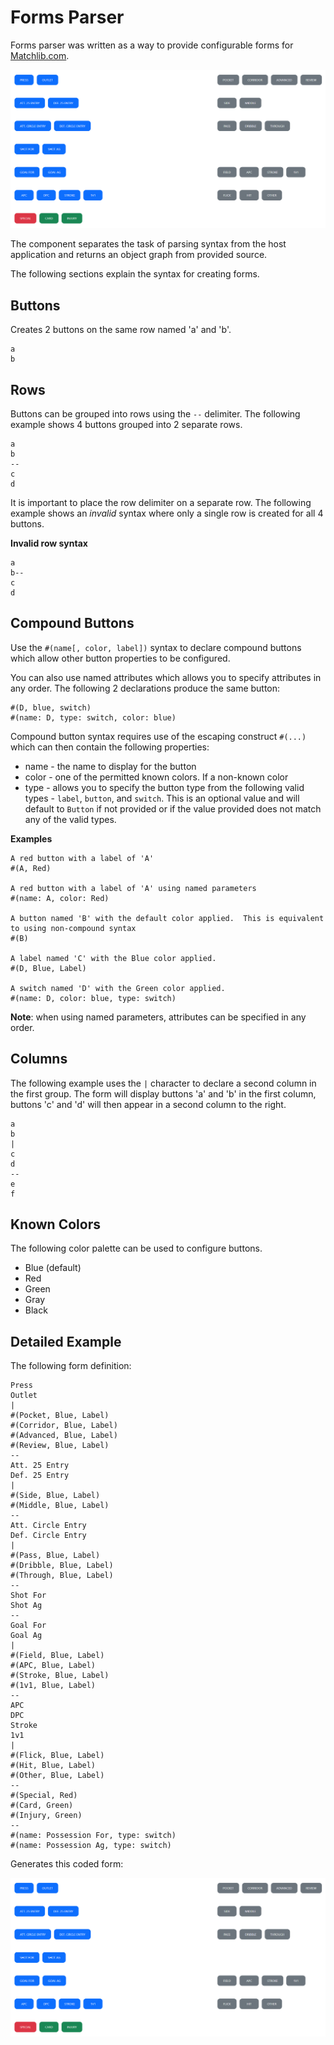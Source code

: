 # Forms Parser

Forms parser was written as a way to provide configurable forms for [Matchlib.com](https://matchlib.com).

![Rendered form](https://github.com/dneimke/forms-parse/blob/main/images/full-example-form.png?raw=true)

The component separates the task of parsing syntax from the host application and returns an object graph from provided source.

The following sections explain the syntax for creating forms.


## Buttons

Creates 2 buttons on the same row named 'a' and 'b'.

```
a
b
```


## Rows

Buttons can be grouped into rows using the `--` delimiter. The following example shows 4 buttons grouped into 2 separate rows. 

```
a
b
--
c
d
```

It is important to place the row delimiter on a separate row. The following example shows an _invalid_ syntax where only a single row is created for all 4 buttons.

**Invalid row syntax**
```
a
b--
c
d
```

## Compound Buttons

Use the `#(name[, color, label])` syntax to declare compound buttons which allow other button properties to be configured.

You can also use named attributes which allows you to specify attributes in any order. The following 2 declarations produce the same button:

```
#(D, blue, switch)
#(name: D, type: switch, color: blue)
```

Compound button syntax requires use of the escaping construct `#(...)` which can then contain the following properties:

- name - the name to display for the button
- color - one of the permitted known colors.  If a non-known color
- type - allows you to specify the button type from the following valid types - `label`, `button`, and `switch`. This is an optional value and will default to `Button` if not provided or if the value provided does not match any of the valid types.

**Examples**

```
A red button with a label of 'A'
#(A, Red)

A red button with a label of 'A' using named parameters
#(name: A, color: Red)

A button named 'B' with the default color applied.  This is equivalent to using non-compound syntax
#(B)

A label named 'C' with the Blue color applied.
#(D, Blue, Label)

A switch named 'D' with the Green color applied.
#(name: D, color: blue, type: switch)
```

**Note**: when using named parameters, attributes can be specified in any order. 

## Columns

The following example uses the `|` character to declare a second column in the first group. The form will display buttons 'a' and 'b' in the first column, buttons 'c' and 'd' will then appear in a second column to the right.

```
a
b
|
c
d
--
e
f
```

## Known Colors

The following color palette can be used to configure buttons.

- Blue (default)
- Red
- Green
- Gray
- Black

## Detailed Example

The following form definition:

```
Press
Outlet
|
#(Pocket, Blue, Label)
#(Corridor, Blue, Label)
#(Advanced, Blue, Label)
#(Review, Blue, Label)
--
Att. 25 Entry
Def. 25 Entry
|
#(Side, Blue, Label)
#(Middle, Blue, Label)
--
Att. Circle Entry
Def. Circle Entry
|
#(Pass, Blue, Label)
#(Dribble, Blue, Label)
#(Through, Blue, Label)
--
Shot For
Shot Ag
--
Goal For
Goal Ag
|
#(Field, Blue, Label)
#(APC, Blue, Label)
#(Stroke, Blue, Label)
#(1v1, Blue, Label)
--
APC
DPC
Stroke
1v1
|
#(Flick, Blue, Label)
#(Hit, Blue, Label)
#(Other, Blue, Label)
--
#(Special, Red)
#(Card, Green)
#(Injury, Green)
--
#(name: Possession For, type: switch)
#(name: Possession Ag, type: switch)
```

Generates this coded form:

![Rendered form](https://github.com/dneimke/forms-parse/blob/main/images/full-example-form.png?raw=true)
